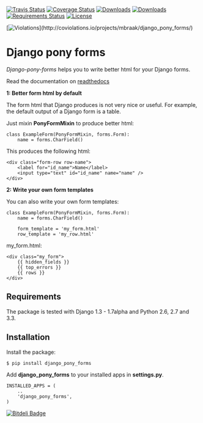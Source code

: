 [![Travis Status](https://secure.travis-ci.org/mbraak/django_pony_forms.png)](http://travis-ci.org/mbraak/django_pony_forms) [![Coverage Status](https://coveralls.io/repos/mbraak/django_pony_forms/badge.png?branch=master)](https://coveralls.io/r/mbraak/django_pony_forms) [![Downloads](https://pypip.in/d/django_pony_forms/badge.png)](https://pypi.python.org/pypi/django_pony_forms/) [![Downloads](https://pypip.in/v/django_pony_forms/badge.png)](https://pypi.python.org/pypi/django_pony_forms/) [![Requirements Status](https://requires.io/github/mbraak/django_pony_forms/requirements.png?branch=master)](https://requires.io/github/mbraak/django_pony_forms/requirements/?branch=master) [![License](https://pypip.in/license/django_pony_forms/badge.png)](https://pypi.python.org/pypi/django_pony_forms/)


[![Violations](https://coviolations.io/projects/mbraak/django_pony_forms/badge/?)](http://coviolations.io/projects/mbraak/django_pony_forms/)


Django pony forms
=================

*Django-pony-forms* helps you to write better html for your Django forms.

Read the documentation on [readthedocs](http://django_pony_forms.readthedocs.org/en/latest/index.html)

**1: Better form html by default**

The form html that Django produces is not very nice or useful. For example, the default output of a Django form is a table.

Just mixin **PonyFormMixin** to produce better html:

    class ExampleForm(PonyFormMixin, forms.Form):
        name = forms.CharField()

This produces the following html:

    <div class="form-row row-name">
        <label for="id_name">Name</label>
        <input type="text" id="id_name" name="name" />
    </div>

**2: Write your own form templates**

You can also write your own form templates:

    class ExampleForm(PonyFormMixin, forms.Form):
        name = forms.CharField()

        form_template = 'my_form.html'
        row_template = 'my_row.html'

my_form.html:

    <div class="my_form">
        {{ hidden_fields }}
        {{ top_errors }}
        {{ rows }}
    </div>


Requirements
------------

The package is tested with Django 1.3 - 1.7alpha and Python 2.6, 2.7 and 3.3.

Installation
------------

Install the package:

    $ pip install django_pony_forms

Add **django_pony_forms** to your installed apps in **settings.py**.

    INSTALLED_APPS = (
        ..
        'django_pony_forms',
    )


[![Bitdeli Badge](https://d2weczhvl823v0.cloudfront.net/mbraak/django_pony_forms/trend.png)](https://bitdeli.com/free "Bitdeli Badge")


